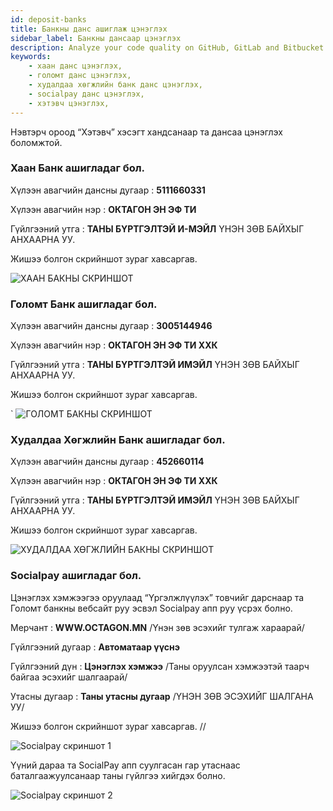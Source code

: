 ```yaml
---
id: deposit-banks
title: Банкны данс ашиглаж цэнэглэх
sidebar_label: Банкны дансаар цэнэглэх
description: Analyze your code quality on GitHub, GitLab and Bitbucket and spot any security or vulnerability issue. Support for 12+ languages, start for free today.
keywords:
    - хаан данс цэнэглэх,
    - голомт данс цэнэглэх,
    - худалдаа хөгжлийн банк данс цэнэглэх,
    - socialpay данс цэнэглэх,
    - хэтэвч цэнэглэх,
---
```


Нэвтэрч ороод “Хэтэвч” хэсэгт хандсанаар та дансаа цэнэглэх боломжтой.



### Хаан Банк ашигладаг бол.

Хүлээн авагчийн дансны дугаар : **5111660331**

Хүлээн авагчийн нэр : **ОКТАГОН ЭН ЭФ ТИ**

Гүйлгээний утга : **ТАНЫ БҮРТГЭЛТЭЙ И-МЭЙЛ** ҮНЭН ЗӨВ БАЙХЫГ АНХААРНА УУ.

Жишээ болгон скрийншот зураг хавсаргав. 

![ХААН БАКНЫ СКРИНШОТ](https://cdn.octagon.mn/static/khaan.png)



### Голомт Банк ашигладаг бол.

Хүлээн авагчийн дансны дугаар : **3005144946**

Хүлээн авагчийн нэр : **ОКТАГОН ЭН ЭФ ТИ ХХК**

Гүйлгээний утга : **ТАНЫ БҮРТГЭЛТЭЙ ИМЭЙЛ** ҮНЭН ЗӨВ БАЙХЫГ АНХААРНА УУ.


Жишээ болгон скрийншот зураг хавсаргав. 

`
![ГОЛОМТ БАКНЫ СКРИНШОТ](https://cdn.octagon.mn/static/golomt.png)


### Худалдаа Хөгжлийн Банк ашигладаг бол.

Хүлээн авагчийн дансны дугаар : **452660114**

Хүлээн авагчийн нэр : **ОКТАГОН ЭН ЭФ ТИ ХХК**

Гүйлгээний утга : **ТАНЫ БҮРТГЭЛТЭЙ ИМЭЙЛ** ҮНЭН ЗӨВ БАЙХЫГ АНХААРНА УУ.


Жишээ болгон скрийншот зураг хавсаргав. 

![ХУДАЛДАА ХӨГЖЛИЙН БАКНЫ СКРИНШОТ](https://cdn.octagon.mn/static/tdb.png)



### Socialpay ашигладаг бол.

Цэнэглэх хэмжээгээ оруулаад “Үргэлжлүүлэх” товчийг дарснаар та Голомт банкны вебсайт руу эсвэл Socialpay апп руу үсрэх болно.


Мерчант : **WWW.OCTAGON.MN** /Үнэн зөв эсэхийг тулгаж хараарай/

Гүйлгээний дугаар : **Автоматаар үүснэ**

Гүйлгээний дүн : **Цэнэглэх хэмжээ** /Таны оруулсан хэмжээтэй таарч байгаа эсэхийг шалгаарай/

Утасны дугаар : **Таны утасны дугаар**   /ҮНЭН ЗӨВ ЭСЭХИЙГ ШАЛГАНА УУ/

Жишээ болгон скрийншот зураг хавсаргав.
//

![Socialpay скриншот 1](https://cdn.octagon.mn/static/socialpay.png)

Үүний дараа та SocialPay апп суулгасан гар утаснаас баталгаажуулсанаар таны гүйлгээ хийгдэх болно.



![Socialpay скриншот 2](https://cdn.octagon.mn/static/social-2.png)